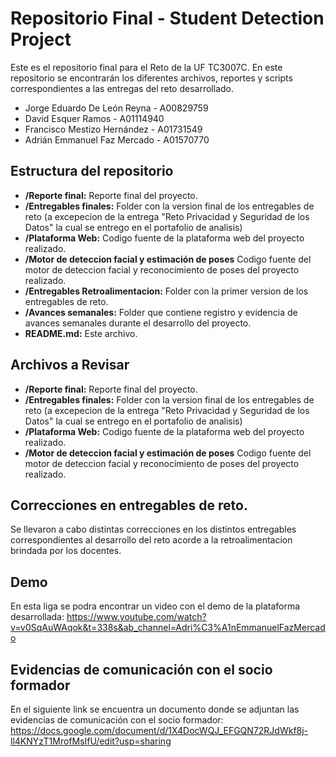 # Repositorio Final - Student Detection Project
Este es el repositorio final para el Reto de la UF TC3007C. En este repositorio se encontrarán los diferentes archivos, reportes y scripts correspondientes a las entregas del reto desarrollado.


- Jorge Eduardo De León Reyna - A00829759
- David Esquer Ramos - A01114940
- Francisco Mestizo Hernández - A01731549
- Adrián Emmanuel Faz Mercado - A01570770

  
## Estructura del repositorio
-  **/Reporte final:** Reporte final del proyecto.
-  **/Entregables finales:** Folder con la version final de los entregables de reto (a excepecion de la entrega "Reto Privacidad y Seguridad de los Datos" la cual se entrego en el portafolio de analisis)
-  **/Plataforma Web:** Codigo fuente de la plataforma web del proyecto realizado.
-  **/Motor de deteccion facial y estimación de poses** Codigo fuente del motor de deteccion facial y reconocimiento de poses del proyecto realizado.
-  **/Entregables Retroalimentacion:** Folder con la primer version de los entregables de reto.
-  **/Avances semanales:** Folder que contiene registro y evidencia de avances semanales durante el desarrollo del proyecto.
-  **README.md:** Este archivo.

## Archivos a Revisar
-  **/Reporte final:** Reporte final del proyecto.
-  **/Entregables finales:** Folder con la version final de los entregables de reto (a excepecion de la entrega "Reto Privacidad y Seguridad de los Datos" la cual se entrego en el portafolio de analisis)
-  **/Plataforma Web:** Codigo fuente de la plataforma web del proyecto realizado.
-  **/Motor de deteccion facial y estimación de poses** Codigo fuente del motor de deteccion facial y reconocimiento de poses del proyecto realizado.


## Correcciones en entregables de reto.
Se llevaron a cabo distintas correcciones en los distintos entregables correspondientes al desarrollo del reto acorde a la retroalimentacion brindada por los docentes.


## Demo
En esta liga se podra encontrar un video con el demo de la plataforma desarrollada:
https://www.youtube.com/watch?v=v0SqAuWAqok&t=338s&ab_channel=Adri%C3%A1nEmmanuelFazMercado


## Evidencias de comunicación con el socio formador
En el siguiente link se encuentra un documento donde se adjuntan las evidencias de comunicación con el socio formador:
https://docs.google.com/document/d/1X4DocWQJ_EFGQN72RJdWkf8j-ll4KNYzT1MrofMsIfU/edit?usp=sharing
